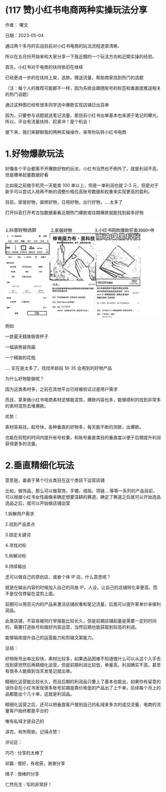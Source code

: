 
# (117 赞)小红书电商两种实操玩法分享

作者：  曜文

日期：2023-05-04

通过两个多月的实战目前对小红书电商的玩法流程逐渐清晰、

所以在五月份开始来和大家分享一下我近期的一个玩法方向和近期实操的经验。

首先，小红书对于电商的扶持依旧在继续

已经更进一步的在扶持上架，选款，赠送流量，帮助商家找到热门的选题

（注：每个人的推荐可能都不一样，因为系统会跟随账号的标签和垂直度推送相关的热门话题）

通过这种图已经有很多同学选中爆款实现店铺日出百单

因为，只要参与话题就送笔记流量，那目前小红书出单基本也来源于笔记的曝光，所以，平台有流量扶持，赶紧冲！是个机会！

接下来，我们来聊聊我的两种实操操作，来带你玩转小红书电商

# 1.好物爆款玩法

好像各个平台都离不开爆款好物的玩法，小红书当然也不例外了，就是利润不高，但是爆单起量数据好看

比如我之前做手机壳一天能卖 100 单以上，但是一单利润也就 2-3 元，但是对于新手可以尝试入局再不断的调整价格拉高账号数据和权重来实现更高的盈利。

目前，家居好物，装修好物，日用好物，出行好物，....太多了

打开抖音打开考古加数据看看近期热门爆款或往期爆款就能找到超多好物

![](img/xhs-dianshang_427.png)

例如

一款夏天精致吸管杯子

一幅装修装饰画

一个精致的花瓶

.... 实在是太多了，找找年龄段 18-35 会用到的好物产品

为什么好物能做呢？

因为这类素材多，之前在其他平台已经被验证过是用户需求

而且，拿来做小红书电商素材足够能混剪，爆款内容也多，能够顺利的找到非常多的素材混剪去堆爆款。

优势：

素材容易找，起号快，各种垂直的好物多，每天能不断的测款，出爆款。

也能在较短的时间内提升账号权重，和账号垂直类目的垂直度以便于后期提升利润获得更多的流量。

# 2.垂直精细化玩法

意思是，垂直于某个行业类目在这个类目下运营店铺

比如，做饰品，那么可以做耳饰，手镯，戒指，项链....等等一系列的产品目前，可以根据小红书女性画像来确定想要深耕的赛道，确定了赛道之后就可以开始选品选品之后，就可以开始做店铺运营

1.拆解用户需求

2.找到产品卖点

3.锁定关键词

4.寻找对标

5.拆解对标

6.持续输出

还可以做自己的原创店，或者个体 IP 店，什么意思呢？

就是在输出内容的时候加入自己的风格 IP，人设，让自己的店铺转化率更高，而不是仅仅停留在混剪上面。

前期可以用百元内的产品来激活店铺权重和笔记流量，后面可以提升客单价来做利润品。

此类店铺，不容易被同行举报能比较长久，但是前期店铺起量是需要一定的时间的，需要打造账号和做好内容运营，当然后期也能获取到较高的利润。

能够锻炼提升自己的运营能力和剪辑文案能力。

总结：

好物账号出单比较快，素材比较多，如果选品困难不知道做什么可以从这个入手去找到感觉然后再精细化运营，但是前期利润比较低，单量高，利润确实不高，甚至有很多人能做到当天发笔记就出单。

精细化运营能比较长久，而且后期的利润品只要上了基本也能出，如果你有留意的话你会在小红书发现很多账号前期是靠价格低的产品出了上千单，后续每个月上的品都能出个几十单，这就是利润品。

精细化运营之后，还可以把垂直客户做到自己的私域来多次的成交流量，电商的流量客户始终都是平台的

唯有私域才是自己的

讲完，有所帮助，记得点赞！

评论区：

巧巧 : 分享的太棒了

祁磊 : 很好，有收获，谢谢分享

晴子 : 很棒的分享

仁然先生 : 写的非常好！
